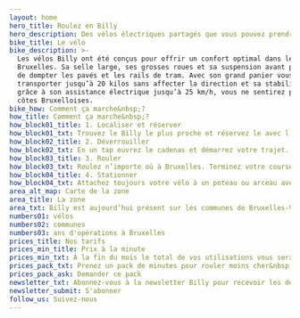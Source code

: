 ```yaml
---
layout: home
hero_title: Roulez en Billy
hero_description: Des vélos électriques partagés que vous pouvez prendre et déposer n’importe où à Bruxelles. Pas de stations de recharge. Votre smartphone est la clé.
bike_title: Le vélo
bike_description: >-
  Les vélos Billy ont été conçus pour offrir un confort optimal dans les rues de
  Bruxelles. Sa selle large, ses grosses roues et sa suspension avant permettent
  de dompter les pavés et les rails de tram. Avec son grand panier vous pourrez
  transporter jusqu’à 20 kilos sans affecter la direction et sa stabilité. Et
  grâce à son assistance électrique jusqu’à 25 km/h, vous ne sentirez pas les
  côtes Bruxelloises.
bike_how: Comment ça marche&nbsp;?
how_title: Comment ça marche&nbsp;?
how_block01_title: 1. Localiser et réserver
how_block01_txt: Trouvez le Billy le plus proche et réservez le avec l’application.
how_block02_title: 2. Déverrouiller
how_block02_txt: En un tap ouvrez le cadenas et démarrez votre trajet.
how_block03_title: 3. Rouler
how_block03_txt: Roulez n’importe où à Bruxelles. Terminez votre course dans la zone Billy.
how_block04_title: 4. Stationner
how_block04_txt: Attachez toujours votre vélo à un poteau ou arceau avec sa chaîne.
area_alt_map: Carte de la zone
area_title: La zone
area_txt: Billy est aujourd’hui présent sur les communes de Bruxelles-Ville, Laeken, Schaerbeek, Etterbeek, Ixelles, Saint-Gilles, Molenbeek-Saint-Jean, Watermael-Boisfort, Auderghem, Woluwé-Saint-Pierre, Woluwé-Saint-Lambert, Forest, Saint-Josse-Ten-Noode et Uccle. Dans les mois qui suivent, de nouveaux vélosseront ajoutés à la flotte, ce qui permettra d’encore augmenter la zone couverte.
numbers01: vélos
numbers02: communes
numbers03: ans d'opérations à Bruxelles
prices_title: Nos tarifs
prices_min_title: Prix à la minute
prices_min_txt: Á la fin du mois le total de vos utilisations vous sera débité.
prices_pack_txt: Prenez un pack de minutes pour rouler moins cher&nbsp;!
prices_pack_ask: Demander ce pack
newsletter_txt: Abonnez-vous à la newsletter Billy pour recevoir les dernières updates&nbsp;!
newsletter_submit: S'abonner
follow_us: Suivez-nous
---
```

